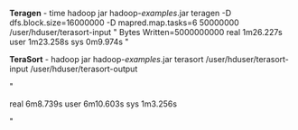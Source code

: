 <b>Teragen</b> - time hadoop jar hadoop-*examples*.jar teragen -D dfs.block.size=16000000 -D mapred.map.tasks=6 50000000 /user/hduser/terasort-input
"
Bytes Written=5000000000
real	1m26.227s
user	1m23.258s
sys	0m9.974s
"


<b>TeraSort</b> - hadoop jar hadoop-*examples*.jar terasort /user/hduser/terasort-input /user/hduser/terasort-output


"

real	6m8.739s
user	6m10.603s
sys	1m3.256s

"
